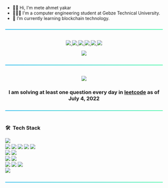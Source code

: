 - 🖐🏼 Hi, I'm mete ahmet yakar
- 👨🏽‍💻 I'm a computer engineering student at Gebze Technical University.
- 🔭 I’m currently learning blockchain technology.

<p align="center"> 
  <a>
    <img src="https://github.com/meteahmetyakar/meteahmetyakar/blob/main/line.png"/>
    <br></br>
  </a>
</p> 

<p align="center"> 
  <a href="https://github.com/meteahmetyakar/person-recognition-and-tkinter-GUI">
    <img src="https://github-readme-stats.vercel.app/api/pin/?username=meteahmetyakar&repo=person-recognition-and-tkinter-GUI&bg_color=99%,c3c7e8,a9ff99"/>
  </a>
  
  <a href="https://github.com/meteahmetyakar/Bmi-Calculator-With-Image-Processing">
    <img src="https://github-readme-stats.vercel.app/api/pin/?username=meteahmetyakar&repo=Bmi-Calculator-With-Image-Processing&bg_color=99%,c3c7e8,a9ff99"/>
  </a>
  
   <a href="https://github.com/meteahmetyakar/exercises">
    <img src="https://github-readme-stats.vercel.app/api/pin/?username=meteahmetyakar&repo=exercises&bg_color=99%,c3c7e8,a9ff99"/>
  </a>
  
   <a href="https://github.com/meteahmetyakar/tower-of-hanoi-solving-rules">
    <img src="https://github-readme-stats.vercel.app/api/pin/?username=meteahmetyakar&repo=tower-of-hanoi-solving-rules&bg_color=99%,c3c7e8,a9ff98"/>
  </a>
  
  <a href="https://github.com/meteahmetyakar/wordgame">
    <img src="https://github-readme-stats.vercel.app/api/pin/?username=meteahmetyakar&repo=wordgame&bg_color=99%,c3c7e8,a9ff99"/>
  </a>
  
  <a href="https://github.com/meteahmetyakar/knocomy">
    <img src="https://github-readme-stats.vercel.app/api/pin/?username=meteahmetyakar&repo=knocomy&bg_color=99%,c3c7e8,a9ff99"/>
  </a>
</p> 

<p align="center"> 
  <a>
    <img src="https://github-readme-stats.vercel.app/api/top-langs/?username=meteahmetyakar&hide=css,html,makefile&langs_count_private=true&bg_color=82%,c3c7e8,c3c7e8,a9ff99&card_width=805"/>
  </a>
</p> 

<p align="center"> 
  <a>
    <img src="https://github.com/meteahmetyakar/meteahmetyakar/blob/main/line.png"/>
    <br></br>
  </a>
</p> 

<p align="center"> 
  <a>
    <img src="https://leetcard.jacoblin.cool/meteahmetyakar?theme=unicorn&font=Almarai"/>
    <h3 align="center">I am solving at least one question every day in <a href="https://leetcode.com/meteahmetyakar/">leetcode</a> as of July 4, 2022</h3>
  </a>
</p> 

<p align="center"> 
  <a>
    <img src="https://github.com/meteahmetyakar/meteahmetyakar/blob/main/line.png"/>
    <br></br>
  </a>
</p> 

### 🛠 &nbsp;Tech Stack

<a href="#"><img src="https://img.shields.io/badge/-Git-05122A?style=plastic&logo=git&color=aeb4e6"></a>\
<a href="#"><img src="https://img.shields.io/badge/-Python-05122A?style=plastic&logo=python&logoColor=37c451&color=aeb4e6"></a>
<a href="#"><img src="https://img.shields.io/badge/Java-ED8B00?style=plastic&logo=java&logoColor=137ecf&color=aeb4e6"></a>
<a href="#"><img src="https://img.shields.io/badge/-C-05122A?style=plastic&logo=C&logoColor=137ecf&color=aeb4e6"></a>
<a href="#"><img src="https://img.shields.io/badge/-C++-05122A?style=plastic&logo=C%2B%2B&logoColor=137ecf&color=aeb4e6"></a>
<a href="#"><img src="https://img.shields.io/badge/-C%23-orange?style=plastic&logo=c-sharp&logoColor=137ecf&color=aeb4e6"></a>\
<a href="#"><img src="https://img.shields.io/badge/MySQL-005C84?style=plastic&logo=mysql&logoColor=white&color=aeb4e6"></a>
<a href="#"><img src="https://img.shields.io/badge/SQLite-07405E?style=plastic&logo=sqlite&logoColor=170c59&color=aeb4e6"></a>\
<a href="#"><img src="https://img.shields.io/badge/-HTML-05122A?style=plastic&logo=HTML5&color=aeb4e6"></a>
<a href="#"><img src="https://img.shields.io/badge/-CSS-05122A?style=plastic&logo=CSS3&logoColor=1572B6&color=aeb4e6"></a>\
<a href="#"><img src="https://img.shields.io/badge/Unity-100000?style=plastic&logo=unity&logoColor=323232&color=aeb4e6"></a>
<a href="#"><img src="https://img.shields.io/badge/-Android%20Studio-green?style=plastic&logo=android-studio&color=aeb4e6"></a>
<a href="#"><img src="https://img.shields.io/badge/-Visual%20Studio-blue?style=plastic&logo=visual-studio&logoColor=137ecf&color=aeb4e6"></a>\
<a href="#"><img src="https://img.shields.io/badge/-Visual%20Studio%20Code-05122A?style=plastic&logo=visual-studio-code&logoColor=137ecf&color=aeb4e6"></a>

<p align="center"> 
  <a>
    <img src="https://github.com/meteahmetyakar/meteahmetyakar/blob/main/line.png"/>
    <br></br>
  </a>
</p> 


